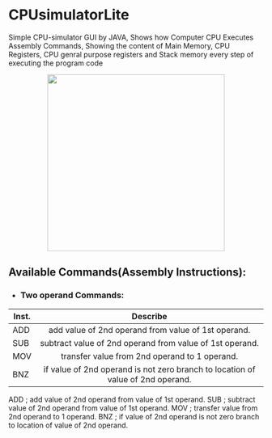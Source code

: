 # CPUsimulatorLite

Simple CPU-simulator GUI by JAVA, Shows how Computer CPU Executes Assembly Commands, Showing the content of Main Memory, CPU Registers, CPU genral purpose registers and Stack memory every step of executing the program code

<p align="center">
<img src="https://github.com/HaniMohamed/CPUsimulatorLite-JAVA/blob/master/Screenshot%20from%202017-12-18%2009-37-05.png?raw=true" height="350"/>
</p>

## Available Commands(Assembly Instructions):
- ### Two operand Commands:
> 
| Inst.         | Describe                                                                       |    
| ------------- |:------------------------------------------------------------------------------:| 
| ADD           | add value of 2nd operand from value of 1st operand.                            |
| SUB           | subtract value of 2nd operand from value of 1st operand.                       |
| MOV           | transfer value from 2nd operand to 1 operand.                                  |
| BNZ           | if value of 2nd operand is not zero branch to location of value of 2nd operand.|

ADD	; add value of 2nd operand from value of 1st operand.
SUB	; subtract value of 2nd operand from value of 1st operand.
MOV	; transfer value from 2nd operand to 1 operand.
BNZ	; if value of 2nd operand is not zero branch to location of value of 2nd operand.

